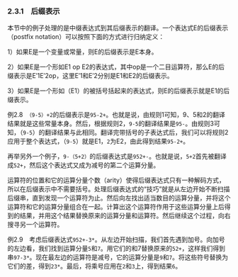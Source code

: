 ### 2.3.1　后缀表示

本节中的例子处理的是中缀表达式到其后缀表示的翻译。一个表达式E的后缀表示（postfix notation）可以按照下面的方式进行归纳定义：

1）如果E是一个变量或常量，则E的后缀表示是E本身。

2）如果E是一个形如E1 op E2的表达式，其中op是一个二目运算符，那么E的后缀表示是E′1E′2op，这里E′1和E′2分别是E1和E2的后缀表示。

3）如果E是一个形如（E1）的被括号括起来的表达式，则E的后缀表示就是E1的后缀表示。

例2.8　`（9-5）+2`的后缀表示是`95-2+`。也就是说，由规则1可知，9、5和2的翻译结果就是这些常量本身。然后，根据规则2，`9-5`的翻译结果是`95-`。由规则3可知，（`9-5`）的翻译结果与此相同。翻译完带括号的子表达式后，我们可以将规则2应用于整个表达式，（`9-5`）就是E1，`2`为E2，由此得到结果`95-2+`。

再举另外一个例子，`9-（5+2）`的后缀表达式是`952+-`。也就是说，`5+2`首先被翻译成`52+`，然后这个表达式又成为减号的第二个运算分量。

运算符的位置和它的运算分量个数（arity）使得后缀表达式只有一种解码方式，所以在后缀表示中不需要括号。处理后缀表达式的“技巧”就是从左边开始不断扫描后缀串，直到发现一个运算符为止。然后向左找出适当数目的运算分量，并将这个运算符和它的运算分量组合在一起。计算出这个运算符作用于这些运算分量上后得到的结果，并用这个结果替换原来的运算分量和运算符。然后继续这个过程，向右搜寻另一个运算符。

例2.9　考虑后缀表达式`952+-3*`。从左边开始扫描，我们首先遇到加号。向加号的左边看，我们找到运算分量`5`和`7`。用它们的和7替换原来的`52+`，这样我们得到串`97-3*`。现在最左边的运算符是减号，它的运算分量是`9`和`7`。将这些符号替换为它们的差，得到`23*`。最后，将乘号应用在`2`和`3`上，得到结果`6`。
